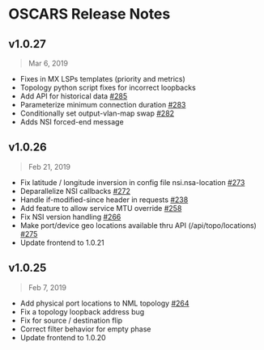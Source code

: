 # OSCARS Release Notes

## v1.0.27

> Mar 6, 2019
- Fixes in MX LSPs templates (priority and metrics)
- Topology python script fixes for incorrect loopbacks
- Add API for historical data [#285](https://github.com/esnet/oscars-newtech/issues/285)
- Parameterize minimum connection duration [#283](https://github.com/esnet/oscars-newtech/issues/283)
- Conditionally set output-vlan-map swap  [#282](https://github.com/esnet/oscars-newtech/issues/282)
- Adds NSI forced-end message 

## v1.0.26

> Feb 21, 2019

- Fix latitude / longitude inversion in config file nsi.nsa-location [#273](https://github.com/esnet/oscars-newtech/issues/273)
- Deparallelize NSI callbacks [#272](https://github.com/esnet/oscars-newtech/issues/272)
- Handle if-modified-since header in requests [#238](https://github.com/esnet/oscars-newtech/issues/238)
- Add feature to allow service MTU override [#258](https://github.com/esnet/oscars-newtech/issues/258)
- Fix NSI version handling [#266](https://github.com/esnet/oscars-newtech/issues/266)
- Make port/device geo locations available thru API (/api/topo/locations) [#275](https://github.com/esnet/oscars-newtech/issues/275)
- Update frontend to 1.0.21

## v1.0.25

> Feb 7, 2019

- Add physical port locations to NML topology [#264](https://github.com/esnet/oscars-newtech/issues/264)
- Fix a topology loopback address bug
- Fix for source / destination flip
- Correct filter behavior for empty phase
- Update frontend to 1.0.20
